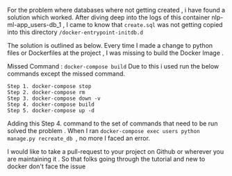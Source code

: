 For the problem where databases where not getting created , i have found a solution which worked. After diving deep into the logs of this container nlp-ml-app_users-db_1  , I came to know that ``create.sql``  was not getting copied into this directory ```/docker-entrypoint-initdb.d```

The solution is outlined as below. Every time I made a change to python files or Dockerfiles at the project , I was missing to build the Docker Image . 

Missed Command : ```docker-compose build```
Due to this i used run the below commands except the missed command.
```
Step 1. docker-compose stop
Step 2. docker-compose rm
Step 3. docker-compose down -v
Step 4. docker-compose build
Step 5. docker-compose up -d
```

Adding this Step 4. command to the set of commands that need to be run solved the problem .  When I ran   ```docker-compose exec users python manage.py recreate_db ```,  no more I faced an error.

I would like to take a pull-request to your project on Github or wherever you are maintaining it . So that folks going through the tutorial and new to docker don't face the issue 
